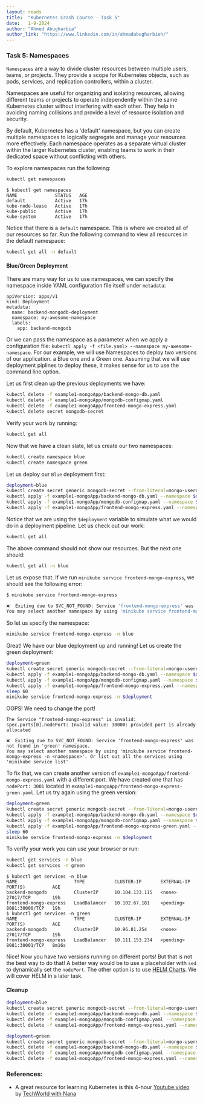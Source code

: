 ```yaml
---
layout: reads
title:  "Kubernetes Crash Course - Task 5"
date:   1-9-2024
author: "Ahmed Abugharbia"
author_link: "https://www.linkedin.com/in/ahmadabugharbieh/"
---
```


### Task 5: Namespaces
`Namespaces` are a way to divide cluster resources between multiple users, teams, or projects. They provide a scope for Kubernetes objects, such as pods, services, and replication controllers, within a cluster.

Namespaces are useful for organizing and isolating resources, allowing different teams or projects to operate independently within the same Kubernetes cluster without interfering with each other. They help in avoiding naming collisions and provide a level of resource isolation and security.

By default, Kubernetes has a 'default' namespace, but you can create multiple namespaces to logically segregate and manage your resources more effectively. Each namespace operates as a separate virtual cluster within the larger Kubernetes cluster, enabling teams to work in their dedicated space without conflicting with others.

To explore namespaces run the following:
```bash
kubectl get namespaces
```
```
$ kubectl get namespaces
NAME              STATUS   AGE
default           Active   17h
kube-node-lease   Active   17h
kube-public       Active   17h
kube-system       Active   17h
```
Notice that there is a `default` namespace. This is where we created all of our resources so far.
Run the following command to view all resources in the default namespace:

```bash
kubectl get all -n default
```

#### Blue/Green Deployment
There are many way for us to use namespaces, we can specify the namespace inside YAML configuration file itself under `metadata`:
```
apiVersion: apps/v1
kind: Deployment
metadata:
  name: backend-mongodb-deployment
  namespace: my-awesome-namespace
  labels:
    app: backend-mongodb
```

Or we can pass the namespace as a parameter when we apply a configuration file: `kubectl apply -f <file.yaml> --namespace my-awesome-namespace`.
For our example, we will use Namespaces to deploy two versions of our application. a Blue one and a Green one. Assuming that we will use deployment piplines to deploy these, it makes sense for us to use the command line option.

Let us first clean up the previous deployments we have:
```bash
kubectl delete -f example1-mongoApp/backend-mongo-db.yaml
kubectl delete -f example1-mongoApp/mongodb-configmap.yaml
kubectl delete -f example1-mongoApp/frontend-mongo-express.yaml
kubectl delete secret mongodb-secret
```
Verify your work by running:
```bash
kubectl get all
```
Now that we have a clean slate, let us create our two namespaces:
```bash
kubectl create namespace blue
kubectl create namespace green
```
Let us deploy our `Blue` deployment first:
```bash
deployment=blue
kubectl create secret generic mongodb-secret --from-literal=mongo-username=mongouser --from-literal=mongo-password=mongopass --namespace $deployment
kubectl apply -f example1-mongoApp/backend-mongo-db.yaml --namespace $deployment
kubectl apply -f example1-mongoApp/mongodb-configmap.yaml --namespace $deployment
kubectl apply -f example1-mongoApp/frontend-mongo-express.yaml --namespace $deployment
```

Notice that we are using the `$deployment` variable to simulate what we would do in a deployment pipeline.
Let us check out our work:
```bash
kubectl get all
```
The above command should not show our resources. But the next one should:
```bash
kubectl get all -n blue
```

Let us expose that. If we run `minikube service frontend-mongo-express`, we should see the following error:
```bash
$ minikube service frontend-mongo-express

❌  Exiting due to SVC_NOT_FOUND: Service 'frontend-mongo-express' was not found in 'default' namespace.
You may select another namespace by using 'minikube service frontend-mongo-express -n <namespace>'. Or list out all the services using 'minikube service list'
```
So let us specify the namespace:
```bash
minikube service frontend-mongo-express -n blue
```
Great! We have our blue deployment up and running!
Let us create the green deployment:
```bash
deployment=green
kubectl create secret generic mongodb-secret --from-literal=mongo-username=mongouser --from-literal=mongo-password=mongopass --namespace $deployment
kubectl apply -f example1-mongoApp/backend-mongo-db.yaml --namespace $deployment
kubectl apply -f example1-mongoApp/mongodb-configmap.yaml --namespace $deployment
kubectl apply -f example1-mongoApp/frontend-mongo-express.yaml --namespace $deployment
sleep 60
minikube service frontend-mongo-express -n $deployment
```
OOPS! We need to change the port!
```
The Service "frontend-mongo-express" is invalid: spec.ports[0].nodePort: Invalid value: 30000: provided port is already allocated

❌  Exiting due to SVC_NOT_FOUND: Service 'frontend-mongo-express' was not found in 'green' namespace.
You may select another namespace by using 'minikube service frontend-mongo-express -n <namespace>'. Or list out all the services using 'minikube service list'
```
To fix that, we can create another version of `example1-mongoApp/frontend-mongo-express.yaml` with a different port. We have created one that has `nodePort: 3001` located in `example1-mongoApp/frontend-mongo-express-green.yaml`. Let us try again using the green version:
```bash
deployment=green
kubectl create secret generic mongodb-secret --from-literal=mongo-username=mongouser --from-literal=mongo-password=mongopass --namespace $deployment
kubectl apply -f example1-mongoApp/backend-mongo-db.yaml --namespace $deployment
kubectl apply -f example1-mongoApp/mongodb-configmap.yaml --namespace $deployment
kubectl apply -f example1-mongoApp/frontend-mongo-express-green.yaml --namespace $deployment
sleep 60
minikube service frontend-mongo-express -n $deployment
```
To verify your work you can use your browser or run:
```bash
kubectl get services -n blue
kubectl get services -n green
```
```
$ kubectl get services -n blue
NAME                     TYPE           CLUSTER-IP       EXTERNAL-IP   PORT(S)          AGE
backend-mongodb          ClusterIP      10.104.133.115   <none>        27017/TCP        19h
frontend-mongo-express   LoadBalancer   10.102.67.181    <pending>     8081:30000/TCP   19h
$ kubectl get services -n green
NAME                     TYPE           CLUSTER-IP       EXTERNAL-IP   PORT(S)          AGE
backend-mongodb          ClusterIP      10.96.81.254     <none>        27017/TCP        19h
frontend-mongo-express   LoadBalancer   10.111.153.234   <pending>     8081:30001/TCP   8m16s
```

Nice! Now you have two versions running on different ports! But that is not the best way to do that! A better way would be to use a placeholder with `sed` to dynamically set the `nodePort`. The other option is to use [HELM Charts](https://helm.sh/docs/topics/charts/). We will cover HELM in a later task.

#### Cleanup
```bash
deployment=blue
kubectl create secret generic mongodb-secret --from-literal=mongo-username=mongouser --from-literal=mongo-password=mongopass --namespace $deployment
kubectl delete -f example1-mongoApp/backend-mongo-db.yaml --namespace $deployment
kubectl delete -f example1-mongoApp/mongodb-configmap.yaml --namespace $deployment
kubectl delete -f example1-mongoApp/frontend-mongo-express.yaml --namespace $deployment
```

```bash
deployment=green
kubectl create secret generic mongodb-secret --from-literal=mongo-username=mongouser --from-literal=mongo-password=mongopass --namespace $deployment
kubectl delete -f example1-mongoApp/backend-mongo-db.yaml --namespace $deployment
kubectl delete -f example1-mongoApp/mongodb-configmap.yaml --namespace $deployment
kubectl delete -f example1-mongoApp/frontend-mongo-express.yaml --namespace $deployment
```
### References:
- A great resource for learning Kubernetes is this 4-hour [Youtube video](https://www.youtube.com/watch?v=X48VuDVv0do&t=3167s) by [TechWorld with Nana](https://www.youtube.com/@TechWorldwithNana)

